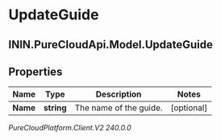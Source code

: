 # UpdateGuide

## ININ.PureCloudApi.Model.UpdateGuide

## Properties

|Name | Type | Description | Notes|
|------------ | ------------- | ------------- | -------------|
| **Name** | **string** | The name of the guide. | [optional] |



_PureCloudPlatform.Client.V2 240.0.0_
